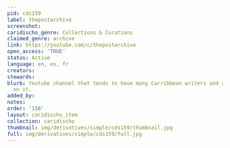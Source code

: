```yaml
---
pid: cds159
label: thepostarchive
screenshot: 
caridischo_genre: Collections & Curations
claimed_genre: archive
link: https://youtube.com/c/thepostarchive
open_access: 'TRUE'
status: Active
language: en, es, fr
creators: 
stewards: 
blurb: Youtube channel that tends to have many Carribbean writers and artists featured
  on it.
added_by: 
notes: 
order: '158'
layout: caridischo_item
collection: caridischo
thumbnail: img/derivatives/simple/cds159/thumbnail.jpg
full: img/derivatives/simple/cds159/full.jpg
---
```

